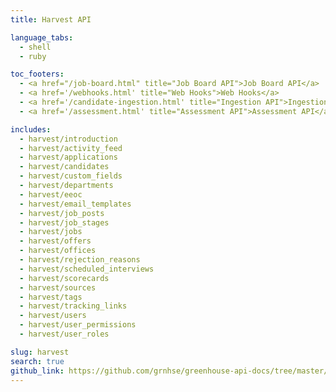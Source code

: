 ```yaml
---
title: Harvest API

language_tabs:
  - shell
  - ruby

toc_footers:
  - <a href="/job-board.html" title="Job Board API">Job Board API</a>
  - <a href='/webhooks.html' title="Web Hooks">Web Hooks</a>
  - <a href='/candidate-ingestion.html' title="Ingestion API">Ingestion API</a>
  - <a href='/assessment.html' title="Assessment API">Assessment API</a>

includes:
  - harvest/introduction
  - harvest/activity_feed
  - harvest/applications
  - harvest/candidates
  - harvest/custom_fields
  - harvest/departments
  - harvest/eeoc
  - harvest/email_templates
  - harvest/job_posts
  - harvest/job_stages
  - harvest/jobs
  - harvest/offers
  - harvest/offices
  - harvest/rejection_reasons
  - harvest/scheduled_interviews
  - harvest/scorecards
  - harvest/sources
  - harvest/tags
  - harvest/tracking_links
  - harvest/users
  - harvest/user_permissions
  - harvest/user_roles

slug: harvest
search: true
github_link: https://github.com/grnhse/greenhouse-api-docs/tree/master/source/includes/harvest
---
```

